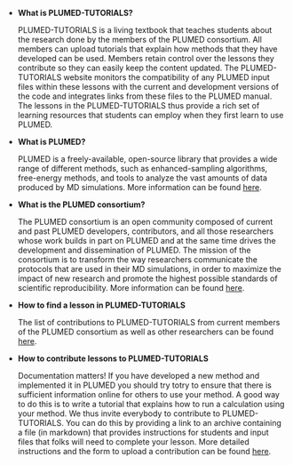 * __What is PLUMED-TUTORIALS?__

  PLUMED-TUTORIALS is a living textbook that teaches students about the research done by the members of the PLUMED consortium.
  All members can upload tutorials that explain how methods that they have developed can be used.  Members
  retain control over the lessons they contribute so they can easily keep the content updated. The PLUMED-TUTORIALS website monitors the 
  compatibility of any PLUMED input files within these lessons with the current and development versions of the code and integrates links 
  from these files to the PLUMED manual.  The lessons in the PLUMED-TUTORIALS thus provide a rich set of learning resources that students can
  employ when they first learn to use PLUMED.

* __What is PLUMED?__

  PLUMED is a freely-available, open-source library that provides a wide range of different methods, such as enhanced-sampling algorithms, free-energy methods, and tools to analyze the vast amounts
  of data produced by MD simulations. More information can be found [here](https://www.plumed.org).

* __What is the PLUMED consortium?__

  The PLUMED consortium is an open community composed of current and past PLUMED developers, contributors,
  and all those researchers whose work builds in part on PLUMED and at the same time drives
  the development and dissemination of PLUMED.
  The mission of the consortium is to transform the way researchers communicate the
  protocols that are used in their MD simulations, in order to maximize the impact of
  new research and promote the highest possible standards of scientific reproducibility.
  More information can be found [here](https://www.plumed-nest.org/consortium.md).

* __How to find a lesson in PLUMED-TUTORIALS__

  The list of contributions to PLUMED-TUTORIALS from current members of the PLUMED consortium as well as other researchers
  can be found [here](browse.md).

* __How to contribute lessons to PLUMED-TUTORIALS__

  Documentation matters! If you have developed a new method and implemented it in PLUMED you should 
  try totry to ensure that there is sufficient information online for others to use your method. A good way to 
  do this is to write a tutorial that explains how to run a calculation using your method.  We thus invite
  everybody to contribute to PLUMED-TUTORIALS. You can do this by providing
  a link to an archive containing a file (in markdown) that provides instructions for students and input files 
  that folks will need to complete your lesson. 
  More detailed instructions and the form to upload a contribution can be found [here](contribute.md).

